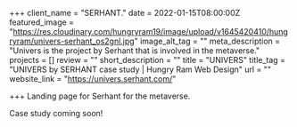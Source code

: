 +++
client_name = "SERHANT."
date = 2022-01-15T08:00:00Z
featured_image = "https://res.cloudinary.com/hungryram19/image/upload/v1645420410/hungryram/univers-serhant_os2gnl.jpg"
image_alt_tag = ""
meta_description = "Univers is the project by Serhant that is involved in the metaverse."
projects = []
review = ""
short_description = ""
title = "UNIVERS"
title_tag = "UNIVERS by SERHANT case study | Hungry Ram Web Design"
url = ""
website_link = "https://univers.serhant.com/"

+++
Landing page for Serhant for the metaverse.

Case study coming soon!